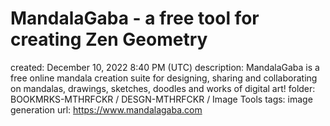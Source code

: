 # MandalaGaba - a free tool for creating Zen Geometry

created: December 10, 2022 8:40 PM (UTC)
description: MandalaGaba is a free online mandala creation suite for designing, sharing and collaborating on mandalas, drawings, sketches, doodles and works of digital art!
folder: BOOKMRKS-MTHRFCKR / DESGN-MTHRFCKR / Image Tools
tags: image generation
url: https://www.mandalagaba.com